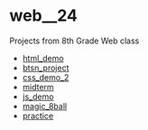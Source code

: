 # web__24
Projects from 8th Grade Web class

<ul>
  <li><a href=">html_demo" target=_blank>html_demo</a></li>
  <li><a href=">btsn_project" target=_blank>btsn_project</a></li>
  <li><a href="css_demo" target=_blank>css_demo_2</a></li>
  <li><a href=">midterm" target=_blank>midterm</a></li>
  <li><a href=">js_demo" target=_blank>js_demo</a></li>
  <li><a href=">magic_8ball" target=_blank>magic_8ball</a></li>
  <li><a href=">index.html" target= _blank>practice</a></li>
</ul>
